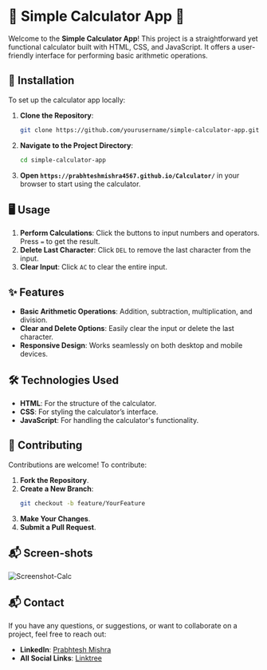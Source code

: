 # 🧮 Simple Calculator App 🧮

Welcome to the **Simple Calculator App**! This project is a straightforward yet functional calculator built with HTML, CSS, and JavaScript. It offers a user-friendly interface for performing basic arithmetic operations.

## 🚀 Installation

To set up the calculator app locally:

1. **Clone the Repository**:
   ```bash
   git clone https://github.com/yourusername/simple-calculator-app.git
   ```

2. **Navigate to the Project Directory**:
   ```bash
   cd simple-calculator-app
   ```

3. **Open `https://prabhteshmishra4567.github.io/Calculator/`** in your browser to start using the calculator.

## 🖥️ Usage

1. **Perform Calculations**: Click the buttons to input numbers and operators. Press `=` to get the result.
2. **Delete Last Character**: Click `DEL` to remove the last character from the input.
3. **Clear Input**: Click `AC` to clear the entire input.

## ✨ Features

- **Basic Arithmetic Operations**: Addition, subtraction, multiplication, and division.
- **Clear and Delete Options**: Easily clear the input or delete the last character.
- **Responsive Design**: Works seamlessly on both desktop and mobile devices.

## 🛠️ Technologies Used

- **HTML**: For the structure of the calculator.
- **CSS**: For styling the calculator’s interface.
- **JavaScript**: For handling the calculator's functionality.

## 🤝 Contributing

Contributions are welcome! To contribute:

1. **Fork the Repository**.
2. **Create a New Branch**:
   ```bash
   git checkout -b feature/YourFeature
   ```
3. **Make Your Changes**.
4. **Submit a Pull Request**.

## 📬 Screen-shots

![Screenshot-Calc](https://github.com/user-attachments/assets/d6731180-1405-4c67-bbcc-6eea5d5fb946)

## 📬 Contact

If you have any questions, or suggestions, or want to collaborate on a project, feel free to reach out:

- **LinkedIn**: [Prabhtesh Mishra](https://www.linkedin.com/in/prabhteshmishra4567/)
- **All Social Links**: [Linktree](https://linktr.ee/prabhteshmishra)
